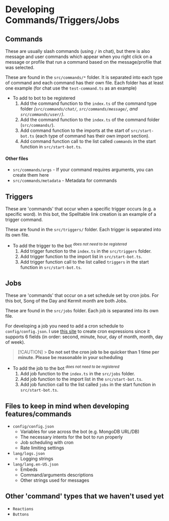 # Developing Commands/Triggers/Jobs

## Commands

These are usually slash commands (using `/` in chat), but there is also message and user commands which appear when you right click on a message or profile that run a command based on the message/profile that was selected.

These are found in the `src/commands/*` folder. It is separated into each type of command and each command has their own file. Each folder has at least one example (for chat use the `test-command.ts` as an example)

-   To add to bot to be registered
    1. Add the command function to the `index.ts` of the command type folder _(`src/commands/chat/`, `src/commands/message/`, and `src/commands/user/`)_.
    2. Add the command function to the `index.ts` of the command folder (`src/commands/`).
    3. Add command function to the imports at the start of `src/start-bot.ts` (each type of command has their own import section).
    4. Add command function call to the list called `commands` in the start function in `src/start-bot.ts`.

#### Other files

-   `src/commands/args` - If your command requires arguments, you can create them here
-   `src/commands/metadata` - Metadata for commands

## Triggers

These are 'commands' that occur when a specific trigger occurs (e.g. a specific word). In this bot, the Spelltable link creation is an example of a trigger command.

These are found in the `src/triggers/` folder. Each trigger is separated into its own file.

-   To add the trigger to the bot <sup>_does not need to be registered_</sup>
    1. Add trigger function to the `index.ts` in the `src/triggers` folder.
    2. Add trigger function to the import list in `src/start-bot.ts`.
    3. Add trigger function call to the list called `triggers` in the start function in `src/start-bot.ts`.

## Jobs

These are 'commands' that occur on a set schedule set by cron jobs. For this bot, Song of the Day and Kermit month are both Jobs.

These are found in the `src/jobs` folder. Each job is separated into its own file.

For developing a job you need to add a cron schedule to `config/config.json`. I use [this site](https://crontab.cronhub.io) to create cron expressions since it supports 6 fields (in order: second, minute, hour, day of month, month, day of week).

> [!CAUTION] > **Do not set the cron job to be quicker than 1 time per minute. Please be reasonable in your scheduling**

-   To add the job to the bot <sup>_does not need to be registered_</sup>
    1. Add job function to the `index.ts` in the `src/jobs` folder.
    2. Add job function to the import list in the `src/start-bot.ts`.
    3. Add job function call to the list called `jobs` in the start function in `src/start-bot.ts`.

## Files to keep in mind when developing features/commands

-   `config/config.json`
    -   Variables for use across the bot (e.g. MongoDB URL/DB)
    -   The necessary intents for the bot to run properly
    -   Job scheduling with cron
    -   Rate limiting settings
-   `lang/logs.json`
    -   Logging strings
-   `lang/lang.en-US.json`
    -   Embeds
    -   Command/arguments descriptions
    -   Other strings used for messages

## Other 'command' types that we haven't used yet

-   `Reactions`
-   `Buttons`
